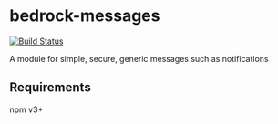 # bedrock-messages

[![Build Status](http://ci.digitalbazaar.com/buildStatus/icon?job=bedrock-messages)](http://ci.digitalbazaar.com/job/bedrock-messages)

A module for simple, secure, generic messages such as notifications

## Requirements

npm v3+
